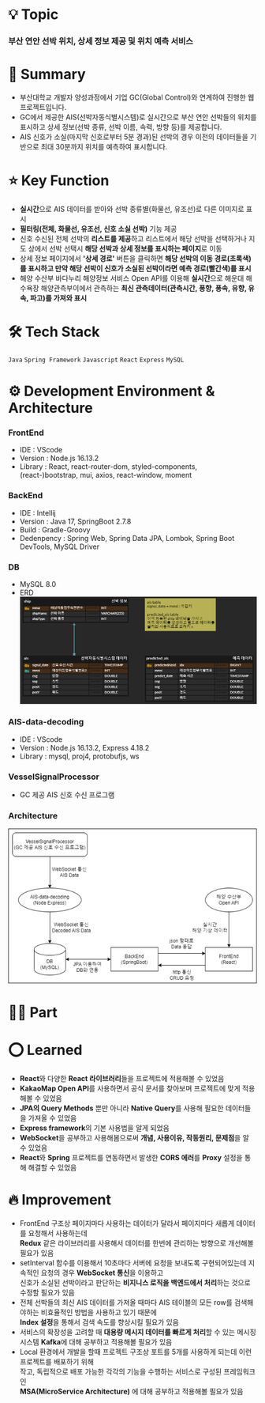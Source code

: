 # 💡 Topic

### 부산 연안 선박 위치, 상세 정보 제공 및 위치 예측 서비스

# 📝 Summary

- 부산대학교 개발자 양성과정에서 기업 GC(Global Control)와 연계하여 진행한 웹 프로젝트입니다.
- GC에서 제공한 AIS(선박자동식별시스템)로 실시간으로 부산 연안 선박들의 위치를 표시하고 상세 정보(선박 종류, 선박 이름, 속력, 방향 등)를 제공합니다.
- AIS 신호가 소실(마지막 신호로부터 5분 경과)된 선박의 경우 이전의 데이터들을 기반으로 최대 30분까지 위치를 예측하여 표시합니다.

# ⭐ Key Function

- **실시간**으로 AIS 데이터를 받아와 선박 종류별(화물선, 유조선)로 다른 이미지로 표시
- **필터링(전체, 화물선, 유조선, 신호 소실 선박)** 기능 제공
- 신호 수신된 전체 선박의 **리스트를 제공**하고 리스트에서 해당 선박을 선택하거나 지도 상에서 선박 선택시 **해당 선박과 상세 정보를 표시하는 페이지**로 이동
- 상세 정보 페이지에서 **'상세 경로'** 버튼을 클릭하면 **해당 선박의 이동 경로(초록색)를 표시하고 만약 해당 선박이 신호가 소실된 선박이라면 예측 경로(빨간색)를 표시**
- 해양 수산부 바다누리 해양정보 서비스 Open API를 이용해 **실시간**으로 해운대 해수욕장 해양관측부이에서 관측하는 **최신 관측데이터(관측시간, 풍향, 풍속, 유향, 유속, 파고)를 가져와 표시**

# 🛠️ Tech Stack

`Java` `Spring Framework` `Javascript` `React` `Express` `MySQL`

# ⚙️ Development Environment & Architecture

### FrontEnd

- IDE : VScode
- Version : Node.js 16.13.2
- Library : React, react-router-dom, styled-components, (react-)bootstrap, mui, axios, react-window, moment

### BackEnd

- IDE : Intellij
- Version : Java 17, SpringBoot 2.7.8
- Build : Gradle-Groovy
- Dedenpency : Spring Web, Spring Data JPA, Lombok, Spring Boot DevTools, MySQL Driver

### DB

- MySQL 8.0
- ERD
  <br />
  <img src='./image/erd.png'>

### AIS-data-decoding

- IDE : VScode
- Version : Node.js 16.13.2, Express 4.18.2
- Library : mysql, proj4, protobufjs, ws

### VesselSignalProcessor

- GC 제공 AIS 신호 수신 프로그램

### Architecture

<img src='./image/architecture.png'>

# ✋🏻 Part

# ⭕ Learned

- **React**와 다양한 **React 라이브러리**들을 프로젝트에 적용해볼 수 있었음
- **KakaoMap Open API**를 사용하면서 공식 문서를 찾아보며 프로젝트에 맞게 적용해볼 수 있었음
- **JPA의 Query Methods** 뿐만 아니라 **Native Query**를 사용해 필요한 데이터들을 가져올 수 있었음
- **Express framework**의 기본 사용법을 알게 되었음
- **WebSocket**을 공부하고 사용해봄으로써 **개념, 사용이유, 작동원리, 문제점**을 알 수 있었음
- **React**와 **Spring** 프로젝트를 연동하면서 발생한 **CORS 에러**를 **Proxy** 설정을 통해 해결할 수 있었음

# 🔥 Improvement
- FrontEnd 구조상 페이지마다 사용하는 데이터가 달라서 페이지마다 새롭게 데이터를 요청해서 사용하는데<br /> **Redux** 같은 라이브러리를 사용해서 데이터를 한번에 관리하는 방향으로 개선해볼 필요가 있음
- setInterval 함수를 이용해서 10초마다 서버에 요청을 보내도록 구현되어있는데 지속적인 요청의 경우 **WebSocket 통신**을 이용하고<br /> 신호가 소실된 선박이라고 판단하는 **비지니스 로직을 백엔드에서 처리**하는 것으로 수정할 필요가 있음
- 전체 선박들의 최신 AIS 데이터를 가져올 때마다 AIS 테이블의 모든 row를 검색해야하는 비효율적인 방법을 사용하고 있기 때문에<br /> **Index 설정**을 통해서 검색 속도를 향상시킬 필요가 있음
- 서비스의 확장성을 고려할 때 **대용량 메시지 데이터를 빠르게 처리**할 수 있는 메시징 시스템 **Kafka**에 대해 공부하고 적용해볼 필요가 있음
- Local 환경에서 개발을 할때 프로젝트 구조상 포트를 5개를 사용하게 되는데 이런 프로젝트를 배포하기 위해<br /> 작고, 독립적으로 배포 가능한 각각의 기능을 수행하는 서비스로 구성된 프레임워크인 <br /> **MSA(MicroService Architecture)** 에 대해 공부하고 적용해볼 필요가 있음
